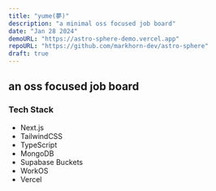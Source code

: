 ```yaml
---
title: "yume(夢)"
description: "a minimal oss focused job board"
date: "Jan 28 2024"
demoURL: "https://astro-sphere-demo.vercel.app"
repoURL: "https://github.com/markhorn-dev/astro-sphere"
draft: true
---
```


## an oss focused job board

### Tech Stack

-   Next.js
-   TailwindCSS
-   TypeScript
-   MongoDB
-   Supabase Buckets
-   WorkOS
-   Vercel

